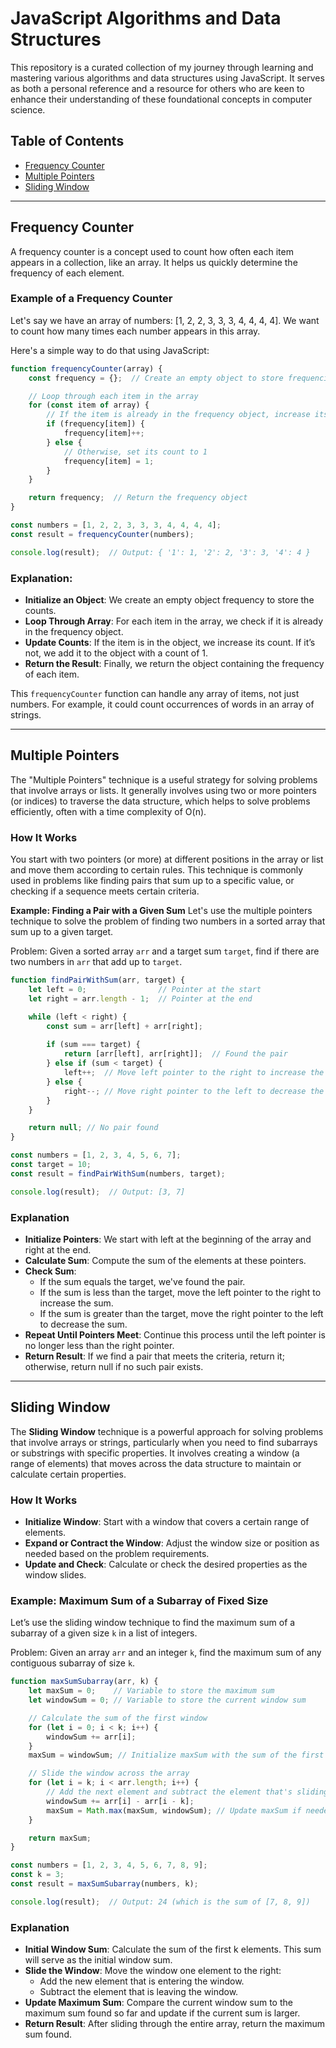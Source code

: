 # JavaScript Algorithms and Data Structures
This repository is a curated collection of my journey through learning and mastering various algorithms and data structures using JavaScript. It serves as both a personal reference and a resource for others who are keen to enhance their understanding of these foundational concepts in computer science.

## Table of Contents
- [Frequency Counter](#frequency-counter)
- [Multiple Pointers](#multiple-pointers)
- [Sliding Window](#sliding-window)
  


___

## Frequency Counter

A frequency counter is a concept used to count how often each item appears in a collection, like an array. It helps us quickly determine the frequency of each element.

### Example of a Frequency Counter

Let's say we have an array of numbers: [1, 2, 2, 3, 3, 3, 4, 4, 4, 4]. We want to count how many times each number appears in this array.

Here's a simple way to do that using JavaScript:

```javascript
function frequencyCounter(array) {
    const frequency = {};  // Create an empty object to store frequencies

    // Loop through each item in the array
    for (const item of array) {
        // If the item is already in the frequency object, increase its count
        if (frequency[item]) {
            frequency[item]++;
        } else {
            // Otherwise, set its count to 1
            frequency[item] = 1;
        }
    }

    return frequency;  // Return the frequency object
}

const numbers = [1, 2, 2, 3, 3, 3, 4, 4, 4, 4];
const result = frequencyCounter(numbers);

console.log(result);  // Output: { '1': 1, '2': 2, '3': 3, '4': 4 }
```
### Explanation:

- **Initialize an Object**: We create an empty object frequency to store the counts.
- **Loop Through Array**: For each item in the array, we check if it is already in the frequency object.
- **Update Counts**: If the item is in the object, we increase its count. If it’s not, we add it to the object with a count of 1.
- **Return the Result**: Finally, we return the object containing the frequency of each item.

This ```frequencyCounter``` function can handle any array of items, not just numbers. For example, it could count occurrences of words in an array of strings.

___

## Multiple Pointers


The "Multiple Pointers" technique is a useful strategy for solving problems that involve arrays or lists. It generally involves using two or more pointers (or indices) to traverse the data structure, which helps to solve problems efficiently, often with a time complexity of O(n).

### How It Works

You start with two pointers (or more) at different positions in the array or list and move them according to certain rules. This technique is commonly used in problems like finding pairs that sum up to a specific value, or checking if a sequence meets certain criteria.

**Example: Finding a Pair with a Given Sum**
Let's use the multiple pointers technique to solve the problem of finding two numbers in a sorted array that sum up to a given target.

Problem: Given a sorted array ```arr``` and a target sum ```target```, find if there are two numbers in ```arr``` that add up to ```target```.

```javascript
function findPairWithSum(arr, target) {
    let left = 0;                // Pointer at the start
    let right = arr.length - 1;  // Pointer at the end

    while (left < right) {
        const sum = arr[left] + arr[right];
        
        if (sum === target) {
            return [arr[left], arr[right]];  // Found the pair
        } else if (sum < target) {
            left++;  // Move left pointer to the right to increase the sum
        } else {
            right--; // Move right pointer to the left to decrease the sum
        }
    }

    return null; // No pair found
}

const numbers = [1, 2, 3, 4, 5, 6, 7];
const target = 10;
const result = findPairWithSum(numbers, target);

console.log(result);  // Output: [3, 7]
```

### Explanation

- **Initialize Pointers**: We start with left at the beginning of the array and right at the end.
- **Calculate Sum**: Compute the sum of the elements at these pointers.
- **Check Sum**:
  - If the sum equals the target, we've found the pair.
  - If the sum is less than the target, move the left pointer to the right to increase the sum.
  - If the sum is greater than the target, move the right pointer to the left to decrease the sum.
- **Repeat Until Pointers Meet**: Continue this process until the left pointer is no longer less than the right pointer.
- **Return Result**: If we find a pair that meets the criteria, return it; otherwise, return null if no such pair exists.

 ___

## Sliding Window

The **Sliding Window** technique is a powerful approach for solving problems that involve arrays or strings, particularly when you need to find subarrays or substrings with specific properties. It involves creating a window (a range of elements) that moves across the data structure to maintain or calculate certain properties.

### How It Works

- **Initialize Window**: Start with a window that covers a certain range of elements.
- **Expand or Contract the Window**: Adjust the window size or position as needed based on the problem requirements.
- **Update and Check**: Calculate or check the desired properties as the window slides.

### Example: Maximum Sum of a Subarray of Fixed Size

Let’s use the sliding window technique to find the maximum sum of a subarray of a given size ```k``` in a list of integers.

Problem: Given an array ```arr``` and an integer ```k```, find the maximum sum of any contiguous subarray of size ```k```.

```javascript
function maxSumSubarray(arr, k) {
    let maxSum = 0;    // Variable to store the maximum sum
    let windowSum = 0; // Variable to store the current window sum

    // Calculate the sum of the first window
    for (let i = 0; i < k; i++) {
        windowSum += arr[i];
    }
    maxSum = windowSum; // Initialize maxSum with the sum of the first window

    // Slide the window across the array
    for (let i = k; i < arr.length; i++) {
        // Add the next element and subtract the element that's sliding out
        windowSum += arr[i] - arr[i - k];
        maxSum = Math.max(maxSum, windowSum); // Update maxSum if needed
    }

    return maxSum;
}

const numbers = [1, 2, 3, 4, 5, 6, 7, 8, 9];
const k = 3;
const result = maxSumSubarray(numbers, k);

console.log(result);  // Output: 24 (which is the sum of [7, 8, 9])
```

### Explanation
- **Initial Window Sum**: Calculate the sum of the first k elements. This sum will serve as the initial window sum.
- **Slide the Window**: Move the window one element to the right:
  - Add the new element that is entering the window.
  - Subtract the element that is leaving the window.
- **Update Maximum Sum**: Compare the current window sum to the maximum sum found so far and update if the current sum is larger.
- **Return Result**: After sliding through the entire array, return the maximum sum found.
